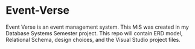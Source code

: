 # Event-Verse
Event Verse is an event management system. This MiS was created in my Database Systems Semester project. This repo will contain ERD model, Relational Schema, design choices, and the Visual Studio project files. 
